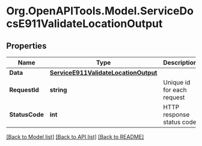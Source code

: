 # Org.OpenAPITools.Model.ServiceDocsE911ValidateLocationOutput

## Properties

Name | Type | Description | Notes
------------ | ------------- | ------------- | -------------
**Data** | [**ServiceE911ValidateLocationOutput**](ServiceE911ValidateLocationOutput.md) |  | [optional] 
**RequestId** | **string** | Unique id for each request | [optional] 
**StatusCode** | **int** | HTTP response status code | [optional] 

[[Back to Model list]](../README.md#documentation-for-models) [[Back to API list]](../README.md#documentation-for-api-endpoints) [[Back to README]](../README.md)

